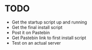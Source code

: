 TODO
====

- Get the startup script up and running
- Get the final install script
- Post it on Pastebin
- Get Pastebin link to first install script
- Test on an actual server